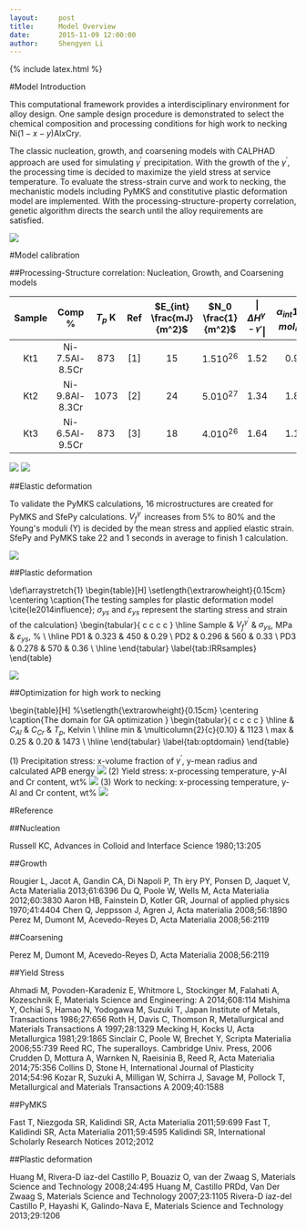 ```yaml
---
layout:     post
title:      Model Overview
date:       2015-11-09 12:00:00
author:     Shengyen Li
---
```

{% include latex.html %}

#Model Introduction

This computational framework provides a interdisciplinary environment for alloy design. One sample design procedure is demonstrated to select the chemical composition and processing conditions for high work to necking Ni${(1-x-y)}$Al$x$Cr$y$.

The classic nucleation, growth, and coarsening models with CALPHAD approach are used for simulating $\gamma^{\prime}$ precipitation. With the growth of the $\gamma^{\prime}$, the processing time is decided to maximize the yield stress at service temperature. To evaluate the stress-strain curve and work to necking, the mechanistic models including PyMKS and constitutive plastic deformation model are implemented. With the processing-structure-property correlation, genetic algorithm directs the search until the alloy requirements are satisfied.

![](https://farm2.staticflickr.com/1611/25171597896_08f0a1a6d1_o_d.png)


#Model calibration

##Processing-Structure correlation: Nucleation, Growth, and Coarsening models


<!-- \def\arraystretch{1}
\begin{table}[H]
\setlength{\extrarowheight}{0.15cm}
\centering
\caption{The functions and parameters ; }
\begin{tabular}{ c c c c c c c c }
\hline
  & \multicolumn{2}{c}{Experimental results} & & \multicolumn{4}{c}{Model parameters} \\
\cline{2-3}
\cline{5-8}
Sample  &  \parbox[t]{2cm}{\centering Composition\\ at\%}  &  \parbox[t]{1cm}{\centering $T_p$\\ Kelvin}  &  Ref  & \parbox[t]{1cm}{\centering $E_{int}$\\$mJ/m^2$}  & \parbox[t]{2cm}{\centering $N_0$\\ $1/m^2$} & \parbox[t]{2cm}{\centering $|\Delta H^{\gamma - \gamma^{\prime}}|$\\ $\times 10^{4}$ $J/mol$} & \parbox[t]{2.5cm}{\centering $\alpha_{int}$\\ $\times 10^{-6}$ $mol/m^2$} \\
\hline

\hline
\end{tabular}
\label{tab:kmodelparameters}
\end{table} -->

| Sample | Comp %| $T_p$ K | Ref | $E_{int} \frac{mJ}{m^2}$ | $N_0 \frac{1}{m^2}$ | $\| \Delta H^{\gamma  - \gamma'} \|$ | $\alpha_{int} 10^{-6}$ $mol/m^2$ |
| :----: | :---: | :-------: | :---: | :----------------------: | ------------------- |:-----------------------------------: | :----------------: |
|   Kt1  |  Ni-7.5Al-8.5Cr |  873  |  [1]    | 15  | $1.5 10^{26}$ |   1.52   | 0.99 |
|   Kt2  |  Ni-9.8Al-8.3Cr | 1073  |  [2] | 24  | $5.0 10^{27}$ |   1.34   | 1.80 |
|   Kt3  |  Ni-6.5Al-9.5Cr |  873  |  [3]  | 18  | $4.0 10^{26}$ |   1.64   | 1.10 |

![](https://farm2.staticflickr.com/1610/24830242879_697fcb6f21_o_d.png)
![](https://farm2.staticflickr.com/1687/24830242769_d7f46b9c13_o_d.png)

##Elastic deformation

To validate the PyMKS calculations, 16 microstructures are created for PyMKS and SfePy calculations. $V_f^{\gamma^{\prime}}$ increases from 5\% to 80\% and the Young's moduli (Y) is decided by the mean stress and applied elastic strain. SfePy and PyMKS take 22 and 1 seconds in average to finish 1 calculation.

![](https://farm2.staticflickr.com/1666/24571110373_944b1d9e45_o_d.png)

##Plastic deformation

\def\arraystretch{1}
\begin{table}[H]
\setlength{\extrarowheight}{0.15cm}
\centering
\caption{The testing samples for plastic deformation model \cite{le2014influence}; $\sigma_{ys}$ and $\varepsilon_{ys}$ represent the starting stress and strain of the calculation}
\begin{tabular}{ c c c c }
\hline
Sample   &  $V_f^{\gamma^{\prime}}$  &  $\sigma_{ys}$, MPa  & $\varepsilon_{ys}$, \%  \\
\hline
PD1    &  0.323  &  450  &  0.29 \\
PD2    &  0.296  &  560  &  0.33 \\
PD3    &  0.278  &  570  &  0.36 \\
\hline
\end{tabular}
\label{tab:IRRsamples}
\end{table}

![](https://farm2.staticflickr.com/1715/25104690141_1c32cca92c_o_d.png)

##Optimization for high work to necking

\begin{table}[H]
%\setlength{\extrarowheight}{0.15cm}
\centering
\caption{The domain for GA optimization }
\begin{tabular}{ c c c c }
\hline
     &  $C_{Al}$  &  $C_{Cr}$   &  $T_p$, Kelvin \\
\hline
min  &  \multicolumn{2}{c}{0.10}  &  1123  \\
max  &  0.25  &  0.20  &  1473  \\
\hline
\end{tabular}
\label{tab:optdomain}
\end{table}

(1) Precipitation stress: x-volume fraction of $\gamma^{\prime}$, y-mean radius and calculated APB energy
![](https://farm2.staticflickr.com/1690/24830243249_502c641963_o_d.png)
(2) Yield stress: x-processing temperature, y-Al and Cr content, wt%
![](https://farm2.staticflickr.com/1551/24830243629_5376343c25_h_d.jpg)
(3) Work to necking: x-processing temperature, y-Al and Cr content, wt%
![](https://farm2.staticflickr.com/1628/25079663882_8dbca803cc_h_d.jpg)


#Reference

##Nucleation

Russell KC, Advances in Colloid and Interface Science 1980;13:205

##Growth

Rougier L, Jacot A, Gandin CA, Di Napoli P, Th ́ery PY, Ponsen D, Jaquet V, Acta Materialia 2013;61:6396
Du Q, Poole W, Wells M, Acta Materialia 2012;60:3830
Aaron HB, Fainstein D, Kotler GR, Journal of applied physics 1970;41:4404
Chen Q, Jeppsson J, Agren J, Acta materialia 2008;56:1890
Perez M, Dumont M, Acevedo-Reyes D, Acta Materialia 2008;56:2119

##Coarsening

Perez M, Dumont M, Acevedo-Reyes D, Acta Materialia 2008;56:2119

##Yield Stress

Ahmadi M, Povoden-Karadeniz E, Whitmore L, Stockinger M, Falahati A, Kozeschnik E, Materials Science and Engineering: A 2014;608:114
Mishima Y, Ochiai S, Hamao N, Yodogawa M, Suzuki T, Japan Institute of Metals, Transactions 1986;27:656
Roth H, Davis C, Thomson R, Metallurgical and Materials Transactions A 1997;28:1329
Mecking H, Kocks U, Acta Metallurgica 1981;29:1865
Sinclair C, Poole W, Brechet Y, Scripta Materialia 2006;55:739
Reed RC, The superalloys. Cambridge Univ. Press, 2006
Crudden D, Mottura A, Warnken N, Raeisinia B, Reed R, Acta Materialia 2014;75:356
Collins D, Stone H, International Journal of Plasticity 2014;54:96
Kozar R, Suzuki A, Milligan W, Schirra J, Savage M, Pollock T, Metallurgical and Materials Transactions A 2009;40:1588

##PyMKS

Fast T, Niezgoda SR, Kalidindi SR, Acta Materialia 2011;59:699
Fast T, Kalidindi SR, Acta Materialia 2011;59:4595
Kalidindi SR, International Scholarly Research Notices 2012;2012

##Plastic deformation

Huang M, Rivera-D ́ıaz-del Castillo P, Bouaziz O, van der Zwaag S, Materials Science and Technology 2008;24:495
Huang M, Castillo PRDd, Van Der Zwaag S, Materials Science and Technology 2007;23:1105
Rivera-D ́ıaz-del Castillo P, Hayashi K, Galindo-Nava E, Materials Science and Technology 2013;29:1206
